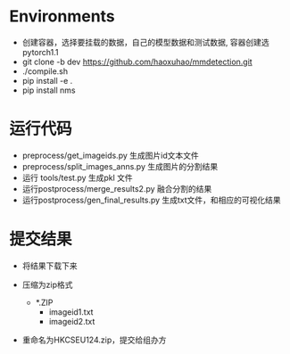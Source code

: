 # Environments
- 创建容器，选择要挂载的数据，自己的模型数据和测试数据, 容器创建选pytorch1.1
- git clone -b dev https://github.com/haoxuhao/mmdetection.git
- ./compile.sh
- pip install -e .
- pip install nms

# 运行代码
- preprocess/get_imageids.py 生成图片id文本文件
- preprocess/split_images_anns.py 生成图片的分割结果
- 运行 tools/test.py 生成pkl 文件
- 运行postprocess/merge_results2.py 融合分割的结果
- 运行postprocess/gen_final_results.py 生成txt文件，和相应的可视化结果

# 提交结果
- 将结果下载下来
- 压缩为zip格式
  - *.ZIP
    - imageid1.txt
    - imageid2.txt

- 重命名为HKCSEU124.zip，提交给组办方




